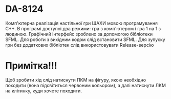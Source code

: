 # DA-8124
Комп'ютерна реалізація настільної гри ШАХИ мовою програмування C++.
В програмі доступні два режими: гра з комп'ютером і гра 1 на 1 з людиною.
Графічний інтерфейс зроблено за допомогою бібліотеки SFML. 
Для роботи з вихідним кодом слід встановити SFML.
Для зупуску гри без додаткових бібліотек слід використовувати Release-версію
# Примітка!!!
Щоб зробити хід слід натиснути ПКМ на фігуру, якою необхідно походити (вона підсвітиться червоним кольором), а далі натиснути ЛКМ на клітинку, куди хочете походити.
